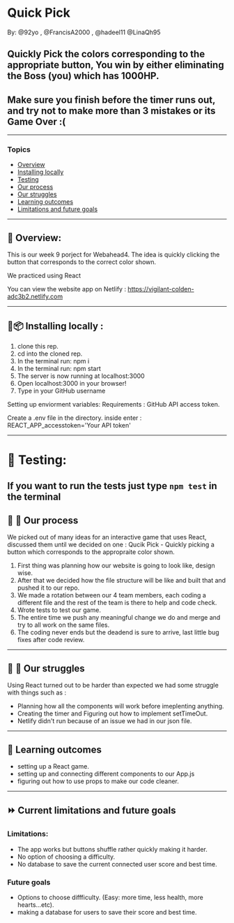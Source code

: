 # Quick Pick
By: @92yo , @FrancisA2000 , @hadeel11 @LinaQh95

## Quickly Pick the colors corresponding to the appropriate button, You win by either eliminating the Boss (you) which has 1000HP. 
## Make sure you finish before the timer runs out, and try not to make more than 3 mistakes or its Game Over :(

---


### Topics
* [Overview](#page_with_curl-overview)
* [Installing locally](#floppy_diskpackage-installing-locally-)
* [Testing](#tada-testing)
* [Our process](#construction_worker-construction---our-process)
* [Our struggles](#hatching_chick-hatched_chick--our-struggles)
* [Learning outcomes](#chicken-learning-outcomes)
* [Limitations and future goals](#fast_forward--current-limitations-and-future-goals)

---

## :page_with_curl: Overview:
This is our week 9 porject for Webahead4.
The idea is quickly clicking the button that corresponds to the correct color shown.
 
We practiced using React 

You can view the website app on Netlify : 
https://vigilant-colden-adc3b2.netlify.com


---

## :floppy_disk::package: Installing locally : 

1. clone this rep.
2. cd into the cloned rep.
3. In the terminal run: npm i
4. In the terminal run: npm start
5. The server is now running at localhost:3000
6. Open localhost:3000 in your browser!
7. Type in your GitHub username

Setting up enviorment variables:
Requirements : GitHub API access token.

Create a .env file in the directory. inside enter : REACT_APP_accesstoken='Your API token'

---


# :tada: Testing:
If you want to run the tests just type `npm test` in the terminal
---

## :construction_worker: :construction:   Our process

We picked out of many ideas for an interactive game that uses React, discussed them until we decided on one : Qucik Pick - Quickly picking a button which corresponds to the appropraite color shown.

1. First thing was planning how our website is going to look like, design wise.
2. After that we decided how the file structure will be like and built that and pushed it to our repo.
3. We made a rotation between our 4 team members, each coding a different file and the rest of the team is there to help and code check.
5. Wrote tests to test our game.
6. The entire time we push any meaningful change we do and merge and try to all work on the same files.
7. The coding never ends but the deadend is sure to arrive, last little bug fixes after code review.

---

## :hatching_chick: :hatched_chick:  Our struggles
 
Using React turned out to be harder than expected we had some struggle with things such as : 
- Planning how all the components will work before imeplenting anything.
- Creating the timer and Figuring out how to implement setTimeOut.
- Netlify didn't run because of an issue we had in our json file.

---

## :chicken: Learning outcomes
 
- setting up a React game.
- setting up and connecting different components to our App.js
- figuring out how to use props to make our code cleaner.

---

## :fast_forward:  Current limitations and future goals
### Limitations:
- The app works but buttons shuffle rather quickly making it harder.
- No option of choosing a difficulty.
- No database to save the current connected user score and best time.

### Future goals
- Options to choose diffficulty. (Easy: more time, less health, more hearts...etc).
- making a database for users to save their score and best time.
